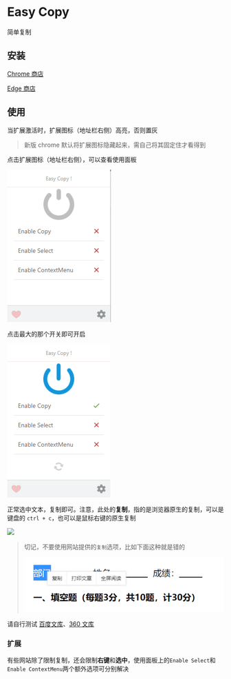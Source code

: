 # Easy Copy

简单复制

## 安装

[Chrome 商店](https://chrome.google.com/webstore/detail/elcaegdandcagckkngpjelhgeakcmeif/reviews)

[Edge 商店](https://microsoftedge.microsoft.com/addons/detail/idaphphmgemeopcffdifdfniecjjllkl)

## 使用

当扩展激活时，扩展图标（地址栏右侧）高亮，否则置灰

> 新版 chrome 默认将扩展图标隐藏起来，需自己将其固定住才看得到

点击扩展图标（地址栏右侧），可以查看使用面板

![](docs/img/usage.png)

点击最大的那个开关即可开启

![](docs/img/usage-active.png)

正常选中文本，复制即可。注意，此处的**复制**，指的是浏览器原生的复制，可以是键盘的 `ctrl + c`，也可以是鼠标右键的原生复制

![](docs/img/copy-aciton.png)

> 切记，不要使用网站提供的`复制`选项，比如下面这种就是错的
>
> ![](docs/img/error-copy.png)

请自行测试 [百度文库](https://wenku.baidu.com/view/d4d2e1e3122de2bd960590c69ec3d5bbfd0adaa6.html)、[360 文库](http://www.360doc.com/content/20/0624/00/67959838_920292162.shtml)

### 扩展

有些网站除了限制复制，还会限制**右键**和**选中**，使用面板上的`Enable Select`和`Enable ContextMenu`两个额外选项可分别解决
